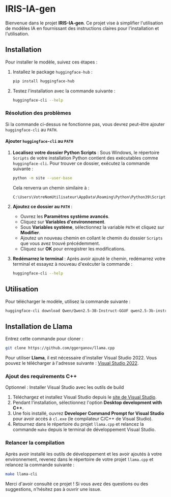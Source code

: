 
# IRIS-IA-gen

Bienvenue dans le projet **IRIS-IA-gen**. Ce projet vise à simplifier l'utilisation de modèles IA en fournissant des instructions claires pour l'installation et l'utilisation. 

## Installation

Pour installer le modèle, suivez ces étapes :

1. Installez le package `huggingface-hub` :
   ```bash
   pip install huggingface-hub
   ```

2. Testez l'installation avec la commande suivante :
   ```bash
   huggingface-cli --help
   ```

### Résolution des problèmes

Si la commande ci-dessus ne fonctionne pas, vous devrez peut-être ajouter `huggingface-cli` au `PATH`.

#### Ajouter `huggingface-cli` au `PATH`

1. **Localisez votre dossier Python Scripts** :
   Sous Windows, le répertoire `Scripts` de votre installation Python contient des exécutables comme `huggingface-cli`. Pour trouver ce dossier, exécutez la commande suivante :
   ```bash
   python -m site --user-base
   ```
   Cela renverra un chemin similaire à :
   ```
   C:\Users\VotreNomUtilisateur\AppData\Roaming\Python\Python39\Scripts
   ```

2. **Ajoutez ce dossier au `PATH`** :
   - Ouvrez les **Paramètres système avancés**.
   - Cliquez sur **Variables d'environnement**.
   - Sous **Variables système**, sélectionnez la variable `PATH` et cliquez sur **Modifier**.
   - Ajoutez un nouveau chemin en collant le chemin du dossier `Scripts` que vous avez trouvé précédemment.
   - Cliquez sur **OK** pour enregistrer les modifications.

3. **Redémarrez le terminal** :
   Après avoir ajouté le chemin, redémarrez votre terminal et essayez à nouveau d'exécuter la commande :
   ```bash
   huggingface-cli --help
   ```

## Utilisation

Pour télécharger le modèle, utilisez la commande suivante :
```bash
huggingface-cli download Qwen/Qwen2.5-3B-Instruct-GGUF qwen2.5-3b-instruct-q5_k_m.gguf --local-dir ./Models --local-dir-use-symlinks False
```

## Installation de Llama

Entrez cette commande pour cloner :
```bash
git clone https://github.com/ggerganov/llama.cpp
```
Pour utiliser **Llama**, il est nécessaire d'installer Visual Studio 2022. Vous pouvez le télécharger à l'adresse suivante : [Visual Studio 2022](https://visualstudio.microsoft.com/fr/visual-cpp-build-tools/).

### Ajout des requirements C++

Optionnel : Installer Visual Studio avec les outils de build

1. Téléchargez et installez Visual Studio depuis le [site de Visual Studio](https://visualstudio.microsoft.com/).
2. Pendant l'installation, sélectionnez l'option **Desktop development with C++**.
3. Une fois installé, ouvrez **Developer Command Prompt for Visual Studio** pour avoir accès à `cl.exe` (le compilateur C/C++ de Visual Studio).
4. Retournez dans le répertoire du projet `llama.cpp` et relancez la commande `make` depuis le terminal de développement Visual Studio.

### Relancer la compilation

Après avoir installé les outils de développement et les avoir ajoutés à votre environnement, revenez dans le répertoire de votre projet `llama.cpp` et relancez la commande suivante :
```bash
make llama-cli
```

Merci d'avoir consulté ce projet ! Si vous avez des questions ou des suggestions, n'hésitez pas à ouvrir une issue.
